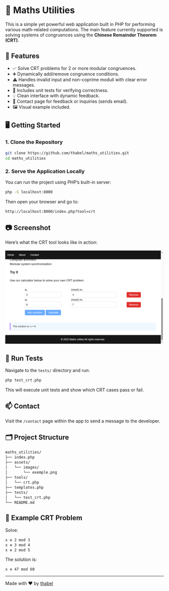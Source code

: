 
# 🧮 Maths Utilities

This is a simple yet powerful web application built in PHP for performing various math-related computations. The main feature currently supported is solving systems of congruences using the **Chinese Remainder Theorem (CRT)**.

## 📌 Features

- ✅ Solve CRT problems for 2 or more modular congruences.
- ➕ Dynamically add/remove congruence conditions.
- ⚠️ Handles invalid input and non-coprime moduli with clear error messages.
- 🧪 Includes unit tests for verifying correctness.
- 💡 Clean interface with dynamic feedback.
- 📧 Contact page for feedback or inquiries (sends email).
- 🖼️ Visual example included.

## 🖥️ Getting Started

### 1. Clone the Repository

```bash
git clone https://github.com/thabel/maths_utilities.git
cd maths_utilities
````

### 2. Serve the Application Locally

You can run the project using PHP’s built-in server:

```bash
php -S localhost:8000
```

Then open your browser and go to:

```
http://localhost:8000/index.php?tool=crt
```

## 📷 Screenshot

Here’s what the CRT tool looks like in action:

![Example CRT Tool](assets/images/exemple.png)

## 🧪 Run Tests

Navigate to the `tests/` directory and run:

```bash
php test_crt.php
```

This will execute unit tests and show which CRT cases pass or fail.

## 📫 Contact

Visit the `/contact` page within the app to send a message to the developer.

## 🗂️ Project Structure

```
maths_utilities/
├── index.php
├── assets/
│   └── images/
│       └── exemple.png
├── tools/
│   └── crt.php
├── templates.php
├── tests/
│   └── test_crt.php
└── README.md
```

## 🧠 Example CRT Problem

Solve:

```
x ≡ 2 mod 3
x ≡ 3 mod 4
x ≡ 2 mod 5
```

The solution is:

```
x ≡ 47 mod 60
```

---

Made with ❤️ by [thabel](https://github.com/thabel)


